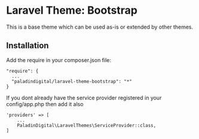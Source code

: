# Laravel Theme: Bootstrap

This is a base theme which can be used as-is or extended by other themes.

## Installation

Add the require in your composer.json file:

    "require": {
      ...
      "paladindigital/laravel-theme-bootstrap": "*"
    }

If you dont already have the service provider registered in your config/app.php then add it also

    'providers' => [
        ...
        PaladinDigital\LaravelThemes\ServiceProvider::class,
    ]